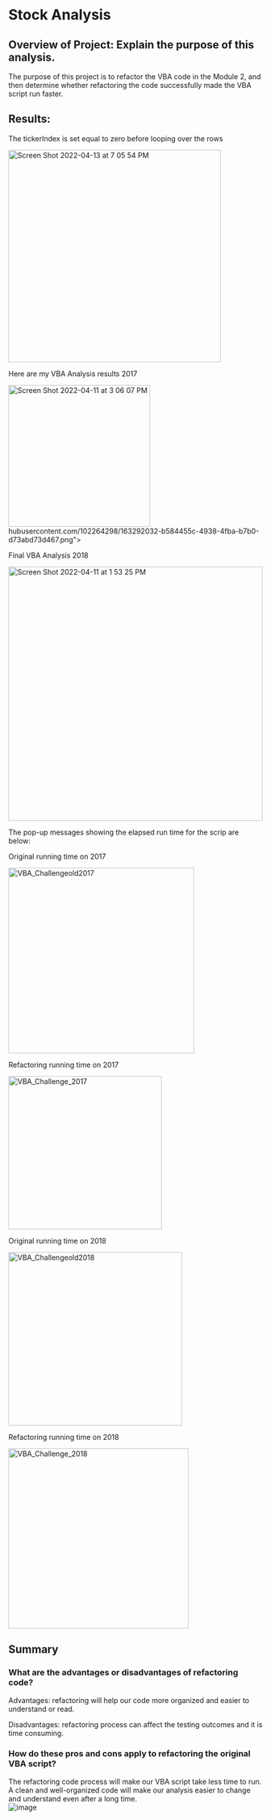 # Stock Analysis
## Overview of Project: Explain the purpose of this analysis.
The purpose of this project is to refactor the VBA code in the Module 2, and then determine whether refactoring the code successfully made the VBA script run faster. 
## Results: 

The tickerIndex is set equal to zero before looping over the rows

<img width="421" alt="Screen Shot 2022-04-13 at 7 05 54 PM" src="https://user-images.githubusercontent.com/102264298/163292032-b584455c-4938-4fba-b7b0-d73abd73d467.png">

Here are my VBA Analysis results 2017

<img width="281" alt="Screen Shot 2022-04-11 at 3 06 07 PM" src="https://user-images.githubusercontent.com/102264298/163292733-ca85d74b-2677-4b7f-b17c-18ad1ffffc57.png">
hubusercontent.com/102264298/163292032-b584455c-4938-4fba-b7b0-d73abd73d467.png">

Final VBA Analysis 2018

<img width="504" alt="Screen Shot 2022-04-11 at 1 53 25 PM" src="https://user-images.githubusercontent.com/102264298/163292006-a14e5318-fc1e-4b5a-9dc1-fdff69d1129a.png">

The pop-up messages showing the elapsed run time for the scrip are below: 

Original running time on 2017

<img width="368" alt="VBA_Challengeold2017" src="https://user-images.githubusercontent.com/102264298/163291992-409080fc-27fe-4d78-8f74-9b1bada90fb3.png">

Refactoring running time on 2017
     
<img width="304" alt="VBA_Challenge_2017" src="https://user-images.githubusercontent.com/102264298/163291985-bfc4e157-1c66-4480-8b51-3017ad7e9b90.png">

Original running time on 2018

<img width="344" alt="VBA_Challengeold2018" src="https://user-images.githubusercontent.com/102264298/163291980-cd1b8479-3a46-49bd-8049-5c88b6e17388.png">

Refactoring running time on 2018

<img width="357" alt="VBA_Challenge_2018" src="https://user-images.githubusercontent.com/102264298/163291810-03ed84d6-5a2d-4c02-9461-021790995402.png">

## Summary
### What are the advantages or disadvantages of refactoring code?

Advantages: refactoring will help our code more organized and easier to understand or read. 

Disadvantages: refactoring process can affect the testing outcomes and it is time consuming. 

### How do these pros and cons apply to refactoring the original VBA script?

The refactoring code process will make our VBA script take less time to run. A clean and well-organized code will make our analysis easier to change and understand even after a long time.  
![image](https://user-images.githubusercontent.com/102264298/163291715-85c6d427-289b-4226-b002-c18e3d9bdb13.png)

 
